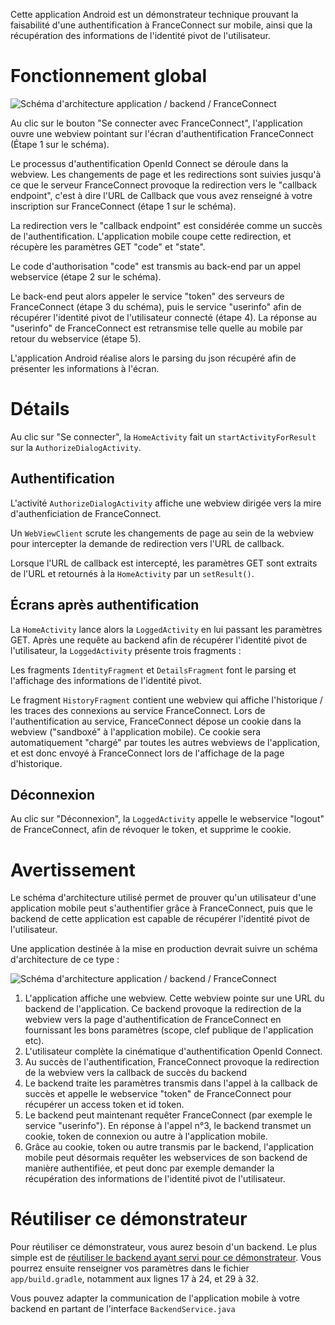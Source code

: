 Cette application Android est un démonstrateur technique prouvant la faisabilité d'une authentification à FranceConnect sur mobile, ainsi que la récupération des informations de l'identité pivot de l'utilisateur.

# Fonctionnement global

![Schéma d'architecture application / backend / FranceConnect](https://raw.githubusercontent.com/france-connect/mobile-applications-examples/master/diagram/demo_diagram.png)

Au clic sur le bouton "Se connecter avec FranceConnect", l'application ouvre une webview pointant sur l'écran d'authentification FranceConnect (Étape 1 sur le schéma).

Le processus d'authentification OpenId Connect se déroule dans la webview. Les changements de page et les redirections sont suivies jusqu'à ce que le serveur FranceConnect provoque la redirection vers le "callback endpoint", c'est à dire l'URL de Callback que vous avez renseigné à votre inscription sur FranceConnect (étape 1 sur le schéma).

La redirection vers le "callback endpoint" est considérée comme un succès de l'authentification. L'application mobile coupe cette redirection, et récupère les paramètres GET "code" et "state".

Le code d'authorisation "code" est transmis au back-end par un appel webservice (étape 2 sur le schéma).

Le back-end peut alors appeler le service "token" des serveurs de FranceConnect (étape 3 du schéma), puis le service "userinfo" afin de récupérer l'identité pivot de l'utilisateur connecté (étape 4). La réponse au "userinfo" de FranceConnect est retransmise telle quelle au mobile par retour du webservice (étape 5).

L'application Android réalise alors le parsing du json récupéré afin de présenter les informations à l'écran.

# Détails
Au clic sur "Se connecter", la `HomeActivity` fait un `startActivityForResult` sur la `AuthorizeDialogActivity`.

## Authentification
L'activité `AuthorizeDialogActivity` affiche une webview dirigée vers la mire d'authenficiation de FranceConnect.

Un `WebViewClient` scrute les changements de page au sein de la webview pour intercepter la demande de redirection vers l'URL de callback.

Lorsque l'URL de callback est intercepté, les paramètres GET sont extraits de l'URL et retournés à la `HomeActivity` par un `setResult()`.

## Écrans après authentification
La `HomeActivity` lance alors la `LoggedActivity` en lui passant les paramètres GET. Après une requête au backend afin de récupérer l'identité pivot de l'utilisateur, la `LoggedActivity` présente trois fragments :

Les fragments `IdentityFragment` et `DetailsFragment` font le parsing et l'affichage des informations de l'identité pivot.

Le fragment `HistoryFragment` contient une webview qui affiche l'historique / les traces des connexions au service FranceConnect. Lors de l'authentification au service, FranceConnect dépose un cookie dans la webview ("sandboxé" à l'application mobile). Ce cookie sera automatiquement "chargé" par toutes les autres webviews de l'application, et est donc envoyé à FranceConnect lors de l'affichage de la page d'historique.

## Déconnexion
Au clic sur "Déconnexion", la `LoggedActivity` appelle le webservice "logout" de FranceConnect, afin de révoquer le token, et supprime le cookie.

# Avertissement
Le schéma d'architecture utilisé permet de prouver qu'un utilisateur d'une application mobile peut s'authentifier grâce à FranceConnect, puis que le backend de cette application est capable de récupérer l'identité pivot de l'utilisateur.

Une application destinée à la mise en production devrait suivre un schéma d'architecture de ce type :

![Schéma d'architecture application / backend / FranceConnect](https://raw.githubusercontent.com/france-connect/mobile-applications-examples/master/diagram/target_diagram.png)

1. L'application affiche une webview. Cette webview pointe sur une URL du backend de l'application. Ce backend provoque la redirection de la webview vers la page d'authentification de FranceConnect en fournissant les bons paramètres (scope, clef publique de l'application etc).
2. L'utilisateur complète la cinématique d'authentification OpenId Connect.
3. Au succès de l'authentification, FranceConnect provoque la redirection de la webview vers la callback de succès du backend
4. Le backend traite les paramètres transmis dans l'appel à la callback de succès et appelle le webservice "token" de FranceConnect pour récupérer un access token et id token.
5. Le backend peut maintenant requêter FranceConnect (par exemple le service "userinfo"). En réponse à l'appel n°3, le backend transmet un cookie, token de connexion ou autre à l'application mobile.
6. Grâce au cookie, token ou autre transmis par le backend, l'application mobile peut désormais requêter les webservices de son backend de manière authentifiée, et peut donc par exemple demander la récupération des informations de l'identité pivot de l'utilisateur.

# Réutiliser ce démonstrateur
Pour réutiliser ce démonstrateur, vous aurez besoin d'un backend. Le plus simple est de [réutiliser le backend ayant servi pour ce démonstrateur](https://github.com/france-connect/mobile-applications-examples/tree/master/backend). Vous pourrez ensuite renseigner vos paramètres dans le fichier `app/build.gradle`, notamment aux lignes 17 à 24, et 29 à 32.

Vous pouvez adapter la communication de l'application mobile à votre backend en partant de l'interface `BackendService.java`